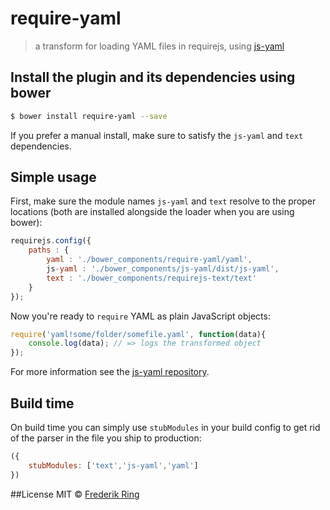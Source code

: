 # require-yaml
> a transform for loading YAML files in requirejs, using [js-yaml][1]

## Install the plugin and its dependencies using bower
```sh
$ bower install require-yaml --save
```
If you prefer a manual install, make sure to satisfy the `js-yaml` and `text` dependencies.

## Simple usage
First, make sure the module names `js-yaml` and `text` resolve to the proper locations (both are installed alongside the loader when you are using bower):
```js
requirejs.config({
    paths : {
        yaml : './bower_components/require-yaml/yaml',
        js-yaml : './bower_components/js-yaml/dist/js-yaml',
        text : './bower_components/requirejs-text/text'
    }
});
```

Now you're ready to `require` YAML as plain JavaScript objects:
```js
require('yaml!some/folder/somefile.yaml', function(data){
    console.log(data); // => logs the transformed object
});
```

For more information see the [js-yaml repository][1].

## Build time
On build time you can simply use `stubModules` in your build config to get rid of the parser in the file you ship to production:
```js
({
    stubModules: ['text','js-yaml','yaml']
})
```

##License
MIT © [Frederik Ring](http://www.frederikring.com)

[1]: https://github.com/nodeca/js-yaml